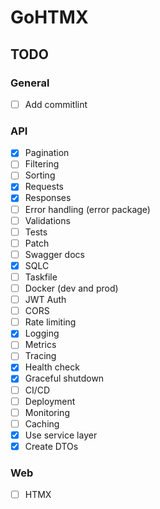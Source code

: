 # GoHTMX

## TODO

### General

- [ ] Add commitlint

### API

- [x] Pagination
- [ ] Filtering
- [ ] Sorting
- [x] Requests
- [x] Responses
- [ ] Error handling (error package)
- [ ] Validations
- [ ] Tests
- [ ] Patch
- [ ] Swagger docs
- [x] SQLC
- [ ] Taskfile
- [ ] Docker (dev and prod)
- [ ] JWT Auth
- [ ] CORS
- [ ] Rate limiting
- [x] Logging
- [ ] Metrics
- [ ] Tracing
- [x] Health check
- [x] Graceful shutdown
- [ ] CI/CD
- [ ] Deployment
- [ ] Monitoring
- [ ] Caching
- [x] Use service layer
- [x] Create DTOs

### Web

- [ ] HTMX
